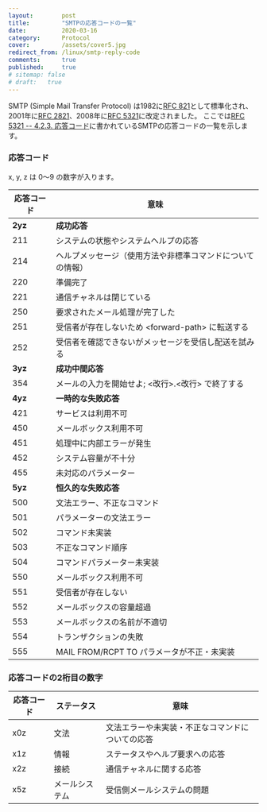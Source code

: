 ```yaml
---
layout:        post
title:         "SMTPの応答コードの一覧"
date:          2020-03-16
category:      Protocol
cover:         /assets/cover5.jpg
redirect_from: /linux/smtp-reply-code
comments:      true
published:     true
# sitemap: false
# draft:   true
---
```


SMTP (Simple Mail Transfer Protocol) は1982に[RFC 821](https://tools.ietf.org/html/rfc821)として標準化され、2001年に[RFC 2821](https://tools.ietf.org/html/rfc2821)、2008年に[RFC 5321](https://tools.ietf.org/html/rfc5321)に改定されました。
ここでは[RFC 5321 -- 4.2.3. 応答コード](https://tools.ietf.org/html/rfc5321#section-4.2.3)に書かれているSMTPの応答コードの一覧を示します。

### 応答コード

x, y, z は 0〜9 の数字が入ります。

| 応答コード | 意味
|---|---|
| **2yz** | **成功応答**
| 211 | システムの状態やシステムヘルプの応答
| 214 | ヘルプメッセージ（使用方法や非標準コマンドについての情報）
| 220 | 準備完了
| 221 | 通信チャネルは閉じている
| 250 | 要求されたメール処理が完了した
| 251 | 受信者が存在しないため \<forward-path> に転送する
| 252 | 受信者を確認できないがメッセージを受信し配送を試みる
| **3yz** | **成功中間応答**
| 354 | メールの入力を開始せよ; \<改行>.\<改行> で終了する
| **4yz** | **一時的な失敗応答**
| 421 | サービスは利用不可
| 450 | メールボックス利用不可
| 451 | 処理中に内部エラーが発生
| 452 | システム容量が不十分
| 455 | 未対応のパラメーター
| **5yz** | **恒久的な失敗応答**
| 500 | 文法エラー、不正なコマンド
| 501 | パラメーターの文法エラー
| 502 | コマンド未実装
| 503 | 不正なコマンド順序
| 504 | コマンドパラメーター未実装
| 550 | メールボックス利用不可
| 551 | 受信者が存在しない
| 552 | メールボックスの容量超過
| 553 | メールボックスの名前が不適切
| 554 | トランザクションの失敗
| 555 | MAIL FROM/RCPT TO パラメータが不正・未実装

### 応答コードの2桁目の数字

| 応答コード | ステータス | 意味
|---|---|---|
| x0z | 文法 | 文法エラーや未実装・不正なコマンドについての応答
| x1z | 情報 | ステータスやヘルプ要求への応答
| x2z | 接続 | 通信チャネルに関する応答
| x5z | メールシステム | 受信側メールシステムの問題
